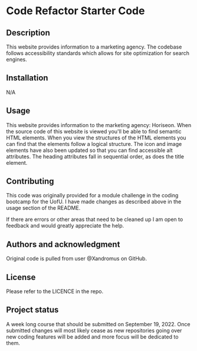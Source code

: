 # Code Refactor Starter Code

## Description
This website provides information to a marketing agency. The codebase follows accessibility standards which allows for site optimization for search engines.

## Installation
N/A

## Usage
This website provides information to the marketing agency: Horiseon. When the source code of this website is viewed you'll be able to find semantic HTML elements. When you view the structures of the HTML elements you can find that the elements follow a logical structure. The icon and image elements have also been updated so that you can find accessible alt attributes. The heading attributes fall in sequential order, as does the title element.

## Contributing
This code was originally provided for a module challenge in the coding bootcamp for the UofU. I have made changes as described above in the usage section of the README. 

If there are errors or other areas that need to be cleaned up I am open to feedback and would greatly appreciate the help.

## Authors and acknowledgment
Original code is pulled from user @Xandromus on GitHub.

## License
Please refer to the LICENCE in the repo.

## Project status
A week long course that should be submitted on September 19, 2022. Once submitted changes will most likely cease as new repositories going over new coding features will be added and more focus will be dedicated to them.
